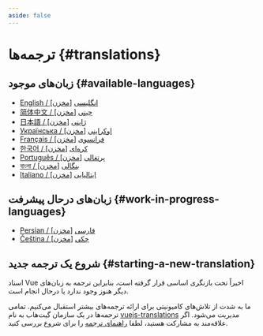 ```yaml
---
aside: false
---
```


# ترجمه‌ها {#translations}

## زبان‌های موجود {#available-languages}

- [English / انگلیسی](https://vuejs.org/) [[مخزن](https://github.com/vuejs/docs)]
- [简体中文 / چینی](https://cn.vuejs.org/) [[مخزن](https://github.com/vuejs-translations/docs-zh-cn)]
- [日本語 / ژاپنی](https://ja.vuejs.org/) [[مخزن](https://github.com/vuejs-translations/docs-ja)]
- [Українська / اوکراینی](https://ua.vuejs.org/) [[مخزن](https://github.com/vuejs-translations/docs-uk)]
- [Français / فرانسوی](https://fr.vuejs.org) [[مخزن](https://github.com/vuejs-translations/docs-fr)]
- [한국어 / کره‌ای](https://ko.vuejs.org) [[مخزن](https://github.com/vuejs-translations/docs-ko)]
- [Português / پرتغالی](https://pt.vuejs.org) [[مخزن](https://github.com/vuejs-translations/docs-pt)]
- [বাংলা / بنگالی](https://bn.vuejs.org) [[مخزن](https://github.com/vuejs-translations/docs-bn)]
- [Italiano / ایتالیایی](https://it.vuejs.org) [[مخزن](https://github.com/vuejs-translations/docs-it)]

## زبان‌های درحال پیشرفت {#work-in-progress-languages}

- [Persian / فارسی](https://fa.vuejs.org/) [[مخزن](https://github.com/vuejs-translations/docs-fa)]
- [Čeština / چکی](https://cs.vuejs.org/) [[مخزن](https://github.com/vuejs-translations/docs-cs)]

## شروع یک ترجمه جدید {#starting-a-new-translation}

اسناد Vue اخیراً تحت بازنگری اساسی قرار گرفته است، بنابراین ترجمه به زبان‌های دیگر هنوز وجود ندارد یا درحال انجام است.

ما به شدت از تلاش‌های کامیونیتی برای ارائه ترجمه‌های بیشتر استقبال می‌کنیم. تمامی ترجمه‌ها در یک سازمان گیت‌هاب به نام [vuejs-translations](https://github.com/vuejs-translations/) مدیریت می‌شود. اگر علاقه‌مند به مشارکت هستید، لطفا [راهنمای ترجمه](https://github.com/vuejs-translations/guidelines/blob/main/README.md) را برای شروع بررسی کنید.
